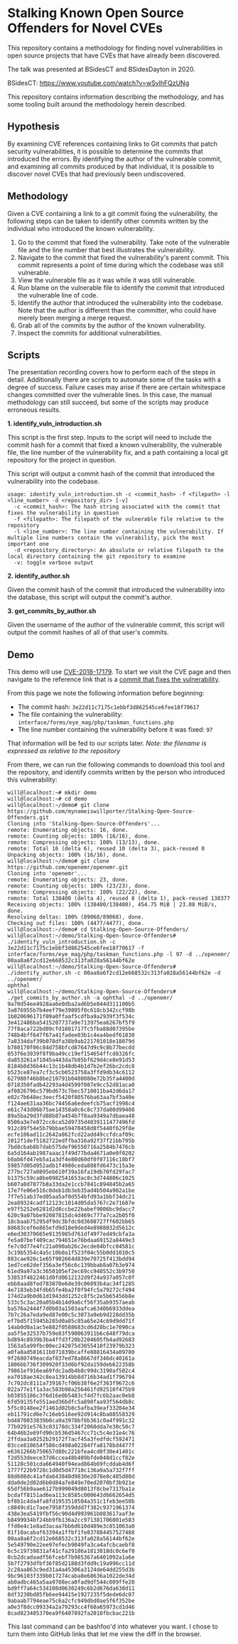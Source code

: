 # Stalking Known Open Source Offenders for Novel CVEs
This repository contains a methodology for finding novel vulnerabilities in open source projects that have CVEs that have already been discovered.

The talk was presented at BSidesCT and BSidesDayton in 2020.

BSidesCT: https://www.youtube.com/watch?v=wSvlhFQzUNg

This repository contains information describing the methodology, and has some tooling built around the methodology herein described.

## Hypothesis
By examining CVE references containing links to Git commits that patch security vulnerabilities, it is possible to determine the commits that introduced the errors. By identifying the author of the vulnerable commit, and examining all commits produced by that individual, it is possible to discover novel CVEs that had previously been undiscovered.

## Methodology
Given a CVE containing a link to a git commit fixing the vulnerability, the following steps can be taken to identify other commits written by the individual who introduced the known vulnerability.
1. Go to the commit that fixed the vulnerability. Take note of the vulnerable file and the line number that best illustrates the vulnerability.
2. Navigate to the commit that fixed the vulnerability's parent commit. This commit represents a point of time during which the codebase was still vulnerable.
3. View the vulnerable file as it was while it was still vulnerable.
4. Run blame on the vulnerable file to identify the commit that introduced the vulnerable line of code.
5. Identify the author that introduced the vulnerability into the codebase. Note that the author is different than the committer, who could have merely been merging a merge request.
6. Grab all of the commits by the author of the known vulnerability.
7. Inspect the commits for additional vulnerabilities.

## Scripts
The presentation recording covers how to perform each of the steps in detail. Additionally there are scripts to automate some of the tasks with a degree of success. Failure cases may arise if there are certain whitespace changes committed over the vulnerable lines. In this case, the manual methodology can still succeed, but some of the scripts may produce erroneous results.

**1. identify_vuln_introduction.sh**

This script is the first step. Inputs to the script will need to include the commit hash for a commit that fixed a known vulnerability, the vulnerable file, the line number of the vulnerability fix, and a path containing a local git repository for the project in question.

This script will output a commit hash of the commit that introduced the vulnerability into the codebase.

```
usage: identify_vuln_introduction.sh -c <commit_hash> -f <filepath> -l <line_number> -d <repository_dir> [-v]
  -c <commit_hash>: The hash string associated with the commit that fixes the vulnerability in question
  -f <filepath>: The filepath of the vulnerable file relative to the repository
  -l <line_number>: The line number containing the vulnerability. If multiple line numbers contain the vulnerability, pick the most important one
  -d <repository_directory>: An absolute or relative filepath to the local directory containing the git repository to examine
  -v: toggle verbose output
```

**2. identify_author.sh**

Given the commit hash of the commit that introduced the vulnerability into the database, this script will output the commit's author.

**3. get_commits_by_author.sh**

Given the username of the author of the vulnerable commit, this script will output the commit hashes of all of that user's commits.

## Demo
This demo will use [CVE-2018-17179](https://cve.mitre.org/cgi-bin/cvename.cgi?name=CVE-2018-17179). To start we visit the CVE page and then navigate to the reference link that is a [commit that fixes the vulnerability](https://github.com/openemr/openemr/commit/3e22d11c7175c1ebbf3d862545ce6fee18f70617).

From this page we note the following information before beginning:
* The commit hash: `3e22d11c7175c1ebbf3d862545ce6fee18f70617`
* The file containing the vulnerability: `interface/forms/eye_mag/php/taskman_functions.php`
* The line number containing the vulnerability before it was fixed: `97`

That information will be fed to our scripts later. *Note: the filename is expressed as relative to the repository*

From there, we can run the following commands to download this tool and the repository, and identify commits written by the person who introduced this vulnerability:
```
will@localhost:~# mkdir demo
will@localhost:~# cd demo
will@localhost:~/demo# git clone https://github.com/mynameiswillporter/Stalking-Open-Source-Offenders.git
Cloning into 'Stalking-Open-Source-Offenders'...
remote: Enumerating objects: 16, done.
remote: Counting objects: 100% (16/16), done.
remote: Compressing objects: 100% (13/13), done.
remote: Total 16 (delta 6), reused 10 (delta 3), pack-reused 0
Unpacking objects: 100% (16/16), done.
will@localhost:~/demo# git clone https://github.com/openemr/openemr.git
Cloning into 'openemr'...
remote: Enumerating objects: 23, done.
remote: Counting objects: 100% (23/23), done.
remote: Compressing objects: 100% (22/22), done.
remote: Total 138400 (delta 4), reused 8 (delta 1), pack-reused 138377
Receiving objects: 100% (138400/138400), 454.75 MiB | 23.08 MiB/s, done.
Resolving deltas: 100% (89068/89068), done.
Checking out files: 100% (4477/4477), done.
will@localhost:~/demo# cd Stalking-Open-Source-Offenders/
will@localhost:~/demo/Stalking-Open-Source-Offenders# ./identify_vuln_introduction.sh -c 3e22d11c7175c1ebbf3d862545ce6fee18f70617 -f interface/forms/eye_mag/php/taskman_functions.php -l 97 -d ../openemr/
00aa8a6f2cd12e668532c313fa028a56144bf62e
will@localhost:~/demo/Stalking-Open-Source-Offenders# ./identify_author.sh -c 00aa8a6f2cd12e668532c313fa028a56144bf62e -d ../openemr/
ophthal
will@localhost:~/demo/Stalking-Open-Source-Offenders# ./get_commits_by_author.sh -a ophthal -d ../openemr/
9a70d54ee4928aa6e0dba2ad6b5e844d311100b5
3a876955b7b4eef79e39805f0c618cb342ccf98b
1b020696171f09a0ffaaf5cdfba9a2939f3f534c
3e412486ba5415207737a9e713975ea6267bf5f9
77f8aca722bd09cfd1801717fc5fba88d07395be
748b4bff647f67a41fadee03b1c4ea4bedf61830
7a8334daf39b078dfa38b9ab221701018e18079d
b780170f06c84d758bfcd87647d9c9c8b77becdd
053f6e3939f8f9ba49cc19ef154654ffcd8326fc
da853261af1045a443da7b85bf629d4ce8e91d53
8184b8d36b44c13c1b48db4b1d7b2ef26bc2cdc8
b523ce87ea7cf3c5cb0523758a3ffd9db34c6112
627980f46b8be210791b0408080e72b35fa4400d
0718350fadb42293a4d4599f087e9cc52d81aca0
af0826796c579bd673c7bec5710011ba42d6da17
e02c7b648ec3eecf5420f80576ba63aa7bf3a40e
f124ae631aa36bc74456a6edeefcb75acf1998c4
e61c743d06b75ae14358a0c6c8c737da00d99408
89a5ba29d3fd88b87a454b7f8aa9349a7dbaea48
8506a3e7e072cc6ca52d9735d4039111477496fd
912c89f54e5b79bbae59470458d8f5440f629f8e
ecfe106ad11c2642a862fcd22add49ccfdcaf09c
2012f1def5182722edffba316a92f37f21bb795b
7bd8cbab8b7dab575def96550716a2584b7476cb
6a5d164ab1987aaac1f49d77bda4671a0e0f0202
b0ab6fd47eb5a1a3df4e80d60df0f07116c18bf7
59857d05d952adb1f4980ceda808fd6473c15a3e
277bc727a0895eb610f39a16fa19db70fd29fac7
b1375c59ca8be0982541653ac8c3d744806c1025
b607a8d7877b8a33da2e1ccb7841c894845b2a65
17e7fe06e516c0deb1db3eb35ad4b504a902a1be
7f7e51ab37ed05aa5af0d554bfd93a1bbf34dc21
2ea89324cadf12123c1014d05da5767c2e71687e
e97f5252e6281d2d8ccbe22babef9006bc9dacc7
620c9a07bbe92087815dc4d469c777a7ca2b05f0
18cbaab75295df9dc3bfdc0d3608727ff602bb65
88683cef6e865efd9d18e9ded4e8988032d5612c
e6ed30370665e9135985d761df49f7ed49cbfa3a
fe5a07bef409cac794651e76bdaa69152a8449e3
fe7c0d77e4fc21a090ab26c2ecde84bfcc04581c
3c19b5354c4a5c10b0a1f523f04c55b0dd1010c5
883cae926c1e65f902664d839e70725f413bdd94
1ed7ce62def356a3ef56c6c139bbab8a07b3e974
61ed9a97a3c3650105ef2ec69cc940552c3b9750
53853f4822461d0fd0612132d9f24a937a057c0f
ebb8aad8fed783870e6de39c06093b4ac34f1285
4e7183eb34fdb65fe4ba2f0f94fc5a79272cf494
174d2a9b0d61d1943dd1252c8f5c2e5b65456b8e
533c5c3ac20a05b4b14d9a6cf56f35ab9357aeab
ba576a2444f7d0b03a1503aafca6340b6933ddea
7b7c26a7eda9ed87e00c5c3073a9eb9d228dd35b
ef7bd5f15945b285d0a85c85a65e24c69d9dd71f
14ab0d0a1ac5e882f0588683cd6d28bc1e7090ca
aa5f5e32537b759e83f590063911b6c648f79dca
bd894c8939b3ba4ffd3f20b2204605fb4ad92683
1563a5a99fbc00ec242075d3055410f23979b323
a0fa8ad581611b071839bcaffe88816434a09780
9f2680749eacdaf837ed78a8667df346dc40161a
1806bb736f309920f33d6bf92da159deb622358b
79861ef916ea69fdc2adb4b8c99dc3190af502c4
ea7018ae342c8ea13914bb8d716b34ad1f796794
7c702dc8111a739167cf06b38f6e2f363f9672c6
022a77e1f1a3ac583b98a256461fd92510f475b9
b03855186c3f6d16e0b5483cf4d7fc6b2aac0eb8
6fd59135fe551aed36bdfc5a898faa93f564db8c
5f5c0148ee2f1461d02b8c5afba39eaf33204e34
eb11791cd6e7c16eb516ee92d914c8ba88558329
bd4870033839b0ca9a3978bf8b361c0a4f991c32
77b9291e5763c03178dc334f2060dda7e30c50c7
64b46b2e69fd90cb536d5467cc71c5c4e31e4c76
2ffdaa3a0252b29172f7acf45a3fedfdcf592471
03cce810654f586cd498a02284ffa8178bd4477f
e6361266b750657d80c221bfea4cd0f30e41401c
f2d553deece37d6ccea48b409bfde048d1ccf82e
51128c501cda664940f94ead864b69fcddab4d6f
1777f22b9728c1d0d5d47710c136a9a5a732f7ff
88d608dc41afda643840d9830e2078e8c485d80d
dda0de2d02d6b0d84a7e849e70ed2070bf3b921e
65df56b9aae6127b999049d8013f8cbe7317ba1a
bcdaff8151ad6ea113c8585c000643d6662654d5
bf8b1c4da4fa8fd1953510504a351c1feb3ee50b
c8849cd1c7aee7958f359ddd7f382c9371961374
438e3ea5419fbf56c90d4d993961b083617aaf3e
b8499934bf24bb9fb136a2cc971381706001e583
ffd0e4c1e8ad3acaa7bb6d610d489e3c851063a0
81f10acabaf63394a1ffbf1fe837884457527488
00aa8a6f2cd12e668532c313fa028a56144bf62e
5e549790e22ee97efecb9049fa3ca4afcbcaebf8
6c5c19739831af41cfa29186a1813018dc0c6ef0
0cb2dcadaadf56fcebf7b985367a6401092a1a6e
5b7f2793dfbf36f85d2188d3fdd9c19a996cc11d
2c28aa863c9ed31a4a45306a3124de64dd255d3b
9bc96103f339b017274caba8e68636a1022de34d
ab0adbc465a5aa9708eca0fad9df544c009ffe20
bd9ff7a64c534108d0630249c6b2d676da630d11
8df3230bd85fb6ee94415e1927235f5dede6dc07
9abaab7794eae75c6a2cfc949dbd0ae5f6f352be
a0e3f8dcc09334a2a79293cc4f60a65973cd1d46
8cad823405370ea9f6407892fa2018fbcbac221b
```

This last command can be bashfoo'd into whatever you want. I chose to turn them into GitHub links that let me view the diff in the browser.
